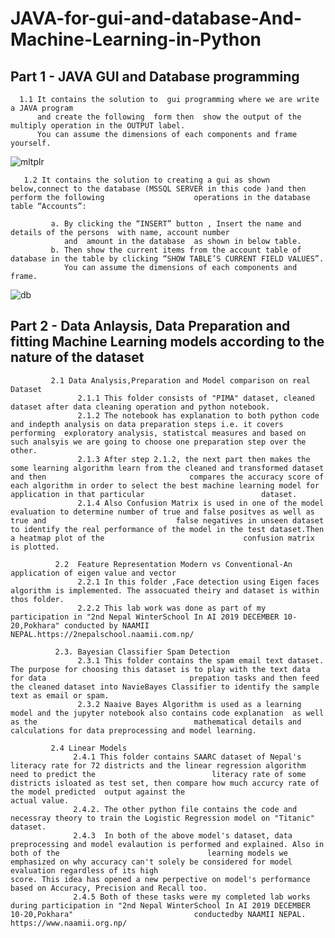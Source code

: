 # JAVA-for-gui-and-database-And-Machine-Learning-in-Python

## Part 1 - JAVA GUI and Database programming  
      
      1.1 It contains the solution to  gui programming where we are write a JAVA program
          and create the following  form then  show the output of the multiply operation in the OUTPUT label. 
          You can assume the dimensions of each components and frame yourself.      
![mltplr](https://user-images.githubusercontent.com/99060952/211167609-45914a99-68f5-4edf-bac2-5249fb7eee06.PNG)



       1.2 It contains the solution to creating a gui as shown below,connect to the database (MSSQL SERVER in this code )and then perform the following                    operations in the database table “Accounts”:
            
             a. By clicking the “INSERT” button , Insert the name and details of the persons  with name, account number 
                and  amount in the database  as shown in below table. 
             b. Then show the current items from the account table of database in the table by clicking “SHOW TABLE’S CURRENT FIELD VALUES”.  
                You can assume the dimensions of each components and frame.

![db](https://user-images.githubusercontent.com/99060952/211168001-69837f3d-8d11-416c-a00b-0ba050e46381.PNG)


## Part 2 - Data Anlaysis, Data Preparation and fitting Machine Learning models  according to the nature of the dataset 
             2.1 Data Analysis,Preparation and Model comparison on real Dataset 
                   2.1.1 This folder consists of "PIMA" dataset, cleaned dataset after data cleaning operation and python notebook. 
                   2.1.2 The notebook has explanation to both python code and indepth analysis on data preparation steps i.e. it covers performing  exploratory analysis, statistcal measures and based on such analsyis we are going to choose one preparation step over the other. 
                   2.1.3 After step 2.1.2, the next part then makes the some learning algorithm learn from the cleaned and transformed dataset and then                                compares the accuracy score of each algorithm in order to select the best machine learning model for application in that particular                          dataset.
                   2.1.4 Also Confusion Matrix is used in one of the model evaluation to determine number of true and false positves as well as true and                             false negatives in unseen dataset to identify the real performance of the model in the test dataset.Then a heatmap plot of the                               confusion matrix is plotted.   
                   
              2.2  Feature Representation Modern vs Conventional-An application of eigen value and vector
                   2.2.1 In this folder ,Face detection using Eigen faces algorithm is implemented. The assocuated theiry and dataset is within thos folder.
                   2.2.2 This lab work was done as part of my participation in "2nd Nepal WinterSchool In AI 2019 DECEMBER 10-20,Pokhara" conducted by NAAMII                           NEPAL.https://2nepalschool.naamii.com.np/ 
                 
              2.3. Bayesian Classifier Spam Detection 
                   2.3.1 This folder contains the spam email text dataset. The purpose for choosing this dataset is to play with the text data for data                                prepation tasks and then feed the cleaned dataset into NavieBayes Classifier to identify the sample text as email or spam.   
                   2.3.2 Naaive Bayes Algorithm is used as a learning model and the jupyter notebook also contains code explanation  as well as the                                   mathematical details and calculations for data preprocessing and model learning.   
             
             2.4 Linear Models
                  2.4.1 This folder contains SAARC dataset of Nepal's literacy rate for 72 districts and the linear regression algorithm need to predict the                          literacy rate of some districts isloated as test set, then compare how much accurcy rate of the model predicted  output against the                          actual value.
                  2.4.2. The other python file contains the code and necessray theory to train the Logistic Regression model on "Titanic" dataset.
                  2.4.3  In both of the above model's dataset, data preprocessing and model evalaution is performed and explained. Also in both of the                                 learning models we emphasized on why accuracy can't solely be considered for model evaluation regardless of its high                                         score. This idea has opened a new perpective on model's performance based on Accuracy, Precision and Recall too. 
                  2.4.5 Both of these tasks were my completed lab works during participation in "2nd Nepal WinterSchool In AI 2019 DECEMBER 10-20,Pokhara"                           conductedby NAAMII NEPAL. https://www.naamii.org.np/ 
             
             
                  
